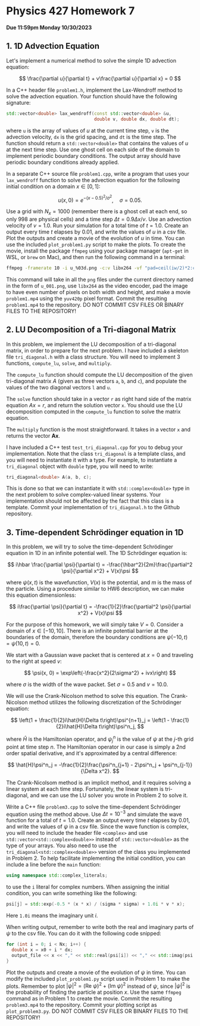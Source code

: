 # Physics 427 Homework 7

__Due 11:59pm Monday 10/30/2023__

## 1. 1D Advection Equation

Let's implement a numerical method to solve the simple 1D advection equation:

$$
\frac{\partial u}{\partial t} + v\frac{\partial u}{\partial x} = 0
$$

In a C++ header file `problem1.h`, implement the Lax-Wendroff method to solve the advection equation. Your function should have the following signature:
    
```cpp
std::vector<double> lax_wendroff(const std::vector<double> &u,
                                 double v, double dx, double dt);
```

where `u` is the array of values of $u$ at the current time step, `v` is the advection velocity, `dx` is the grid spacing, and `dt` is the time step. The function should return a `std::vector<double>` that contains the values of $u$ at the next time step. Use one ghost cell on each side of the domain to implement periodic boundary conditions. The output array should have periodic boundary conditions already applied.

In a separate C++ source file `problem1.cpp`, write a program that uses your `lax_wendroff` function to solve the advection equation for the following initial condition on a domain $x\in [0, 1]$:

$$
u(x, 0) = e^{-(x - 0.5)^2/\sigma^2}, \quad \sigma = 0.05.
$$

Use a grid with $N_x = 1000$ (remember there is a ghost cell at each end, so only $998$ are physical cells) and a time step $\Delta t = 0.9\Delta x / v$. Use an advection velocity of $v = 1.0$. Run your simulation for a total time of $t = 1.0$. Create an output every time $t$ elapses by $0.01$, and write the values of $u$ in a csv file. Plot the outputs and create a movie of the evolution of $u$ in time. You can use the included `plot_problem1.py` script to make the plots. To create the movie, install the package `ffmpeg` using your package manager (`apt-get` in WSL, or `brew` on Mac), and then run the following command in a terminal:
```bash
ffmpeg -framerate 10 -i u_%03d.png -c:v libx264 -vf "pad=ceil(iw/2)*2:ceil(ih/2)*2" -pix_fmt yuv420p problem1.mp4
```
This command will take in all the `png` files under the current directory named in the form of `u_001.png`, use `libx264` as the video encoder, pad the image to have even number of pixels on both width and height, and make a movie `problem1.mp4` using the `yuv420p` pixel format. Commit the resulting `problem1.mp4` to the repository. DO NOT COMMIT CSV FILES OR BINARY FILES TO THE REPOSITORY!

## 2. LU Decomposition of a Tri-diagonal Matrix

In this problem, we implement the LU decomposition of a tri-diagonal matrix, in order to prepare for the next problem. I have included a skeleton file `tri_diagonal.h` with a class structure. You will need to implement 3 functions, `compute_lu`, `solve`, and `multiply`. 

The `compute_lu` function should compute the LU decomposition of the given tri-diagonal matrix $A$ (given as three vectors `a`, `b`, and `c`), and populate the values of the two diagonal vectors `l` and `u`.

The `solve` function should take in a vector `r` as right hand side of the matrix equation $Ax = r$, and return the solution vector `x`. You should use the LU decomposition computed in the `compute_lu` function to solve the matrix equation.

The `multiply` function is the most straightforward. It takes in a vector `x` and returns the vector $\mathbf{A}\mathbf{x}$.

I have included a C++ test `test_tri_diagonal.cpp` for you to debug your implementation. Note that the class `tri_diagonal` is a template class, and you will need to instantiate it with a type. For example, to instantiate a `tri_diagonal` object with `double` type, you will need to write:
```cpp
tri_diagonal<double> A(a, b, c);
```
This is done so that we can instantiate it with `std::complex<double>` type in the next problem to solve complex-valued linear systems. Your implementation should not be affected by the fact that this class is a template. Commit your implementation of `tri_diagonal.h` to the Github repository.

## 3. Time-dependent Schrödinger equation in 1D

In this problem, we will try to solve the time-dependent Schrödinger equation in 1D in an infinite potential well. The 1D Schrödinger equation is:

$$
i\hbar \frac{\partial \psi}{\partial t} = -\frac{\hbar^2}{2m}\frac{\partial^2 \psi}{\partial x^2} + V(x)\psi
$$

where $\psi(x, t)$ is the wavefunction, $V(x)$ is the potential, and $m$ is the mass of the particle. Using a procedure similar to HW6 description, we can make this equation dimensionless:

$$
i\frac{\partial \psi}{\partial t} = -\frac{1}{2}\frac{\partial^2 \psi}{\partial x^2} + V(x)\psi
$$

For the purpose of this homework, we will simply take $V = 0$. Consider a domain of $x\in [-10, 10]$. There is an infinite potential barrier at the boundaries of the domain, therefore the boundary conditions are $\psi(-10, t) = \psi(10, t) = 0$.

We start with a Gaussian wave packet that is centered at $x = 0$ and traveling to the right at speed $v$:

$$
\psi(x, 0) = \exp\left(-\frac{x^2}{2\sigma^2} + ivx\right)
$$

where $\sigma$ is the width of the wave packet. Set $\sigma = 0.5$ and $v = 10.0$.

We will use the Crank-Nicolson method to solve this equation. The Crank-Nicolson method utilizes the following discretization of the Schrödinger equation:

$$
\left(1 + \frac{1}{2}i\hat{H}\Delta t\right)\psi^{n+1}_j = \left(1 - \frac{1}{2}i\hat{H}\Delta t\right)\psi^n_j,
$$

where $\hat{H}$ is the Hamiltonian operator, and $\psi^n_j$ is the value of $\psi$ at the $j$-th grid point at time step $n$. The Hamiltonian operator in our case is simply a 2nd order spatial derivative, and it's approximated by a central difference:

$$
\hat{H}\psi^n_j = -\frac{1}{2}\frac{\psi^n_{j+1} - 2\psi^n_j + \psi^n_{j-1}}{\Delta x^2}.
$$

The Crank-Nicolsom method is an implicit method, and it requires solving a linear system at each time step. Fortunately, the linear system is tri-diagonal, and we can use the LU solver you wrote in Problem 2 to solve it.

Write a C++ file `problem3.cpp` to solve the time-dependent Schrödinger equation using the method above. Use $\Delta t = 10^{-3}$ and simulate the wave function for a total of $t = 1.0$. Create an output every time $t$ elapses by $0.01$, and write the values of $\psi$ in a csv file. Since the wave function is complex, you will need to include the header file `<complex>` and use `std::vector<std::complex<double>>` instead of `std::vector<double>` as the type of your arrays. You also need to use the `tri_diagonal<std::complex<double>>` version of the class you implemented in Problem 2. To help facilitate implementing the initial condition, you can include a line before the `main` function:
```cpp
using namespace std::complex_literals;
```
to use the `i` literal for complex numbers. When assigning the initial condition, you can write something like the following:
```cpp
psi[j] = std::exp(-0.5 * (x * x) / (sigma * sigma) + 1.0i * v * x);
```
Here `1.0i` means the imaginary unit $i$.

When writing output, remember to write both the real and imaginary parts of $\psi$ to the csv file. You can do it with the following code snipped:
```cpp
for (int i = 0; i < Nx; i++) {
  double x = x0 + i * dx;
  output_file << x << "," << std::real(psi[i]) << "," << std::imag(psi[i]) << std::endl;
}
```
Plot the outputs and create a movie of the evolution of $\psi$ in time. You can modify the included `plot_problem1.py` script used in Problem 1 to make the plots. Remember to plot $|\psi|^2 = (\mathrm{Re}\ \psi)^2 + (\mathrm{Im}\ \psi)^2$ instead of $\psi$, since $|\psi|^2$ is the probability of finding the particle at position $x$. Use the same `ffmpeg` command as in Problem 1 to create the movie. Commit the resulting `problem3.mp4` to the repository. Commit your plotting script as `plot_problem3.py`. DO NOT COMMIT CSV FILES OR BINARY FILES TO THE REPOSITORY!